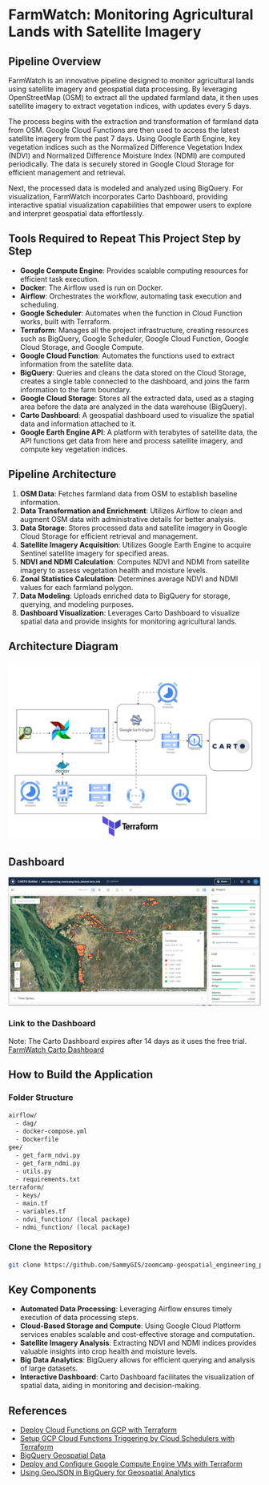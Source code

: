 # FarmWatch: Monitoring Agricultural Lands with Satellite Imagery

## Pipeline Overview
FarmWatch is an innovative pipeline designed to monitor agricultural lands using satellite imagery and geospatial data processing. By leveraging OpenStreetMap (OSM) to extract all the updated farmland data, it then uses satellite imagery to extract vegetation indices, with updates every 5 days.

The process begins with the extraction and transformation of farmland data from OSM. Google Cloud Functions are then used to access the latest satellite imagery from the past 7 days. Using Google Earth Engine, key vegetation indices such as the Normalized Difference Vegetation Index (NDVI) and Normalized Difference Moisture Index (NDMI) are computed periodically. The data is securely stored in Google Cloud Storage for efficient management and retrieval.

Next, the processed data is modeled and analyzed using BigQuery. For visualization, FarmWatch incorporates Carto Dashboard, providing interactive spatial visualization capabilities that empower users to explore and interpret geospatial data effortlessly.

## Tools Required to Repeat This Project Step by Step
- **Google Compute Engine**: Provides scalable computing resources for efficient task execution.
- **Docker**: The Airflow used is run on Docker.
- **Airflow**: Orchestrates the workflow, automating task execution and scheduling.
- **Google Scheduler**: Automates when the function in Cloud Function works, built with Terraform.
- **Terraform**: Manages all the project infrastructure, creating resources such as BigQuery, Google Scheduler, Google Cloud Function, Google Cloud Storage, and Google Compute.
- **Google Cloud Function**: Automates the functions used to extract information from the satellite data.
- **BigQuery**: Queries and cleans the data stored on the Cloud Storage, creates a single table connected to the dashboard, and joins the farm information to the farm boundary.
- **Google Cloud Storage**: Stores all the extracted data, used as a staging area before the data are analyzed in the data warehouse (BigQuery).
- **Carto Dashboard**: A geospatial dashboard used to visualize the spatial data and information attached to it.
- **Google Earth Engine API**: A platform with terabytes of satellite data, the API functions get data from here and process satellite imagery, and compute key vegetation indices.

## Pipeline Architecture
1. **OSM Data**: Fetches farmland data from OSM to establish baseline information.
2. **Data Transformation and Enrichment**: Utilizes Airflow to clean and augment OSM data with administrative details for better analysis.
3. **Data Storage**: Stores processed data and satellite imagery in Google Cloud Storage for efficient retrieval and management.
4. **Satellite Imagery Acquisition**: Utilizes Google Earth Engine to acquire Sentinel satellite imagery for specified areas.
5. **NDVI and NDMI Calculation**: Computes NDVI and NDMI from satellite imagery to assess vegetation health and moisture levels.
6. **Zonal Statistics Calculation**: Determines average NDVI and NDMI values for each farmland polygon.
7. **Data Modeling**: Uploads enriched data to BigQuery for storage, querying, and modeling purposes.
8. **Dashboard Visualization**: Leverages Carto Dashboard to visualize spatial data and provide insights for monitoring agricultural lands.

## Architecture Diagram
![FarmWatch Architecture](architecture.jpg)

## Dashboard
![FarmWatch Dashboard](dashboard.JPG)

### Link to the Dashboard
Note: The Carto Dashboard expires after 14 days as it uses the free trial.
[FarmWatch Carto Dashboard](https://clausa.app.carto.com/map/262e9e12-4502-4415-ae4d-c8696a45dd00)

## How to Build the Application

### Folder Structure
```plaintext
airflow/
  - dag/
  - docker-compose.yml
  - Dockerfile
gee/
  - get_farm_ndvi.py
  - get_farm_ndmi.py
  - utils.py
  - requirements.txt
terraform/
  - keys/
  - main.tf
  - variables.tf
  - ndvi_function/ (local package)
  - ndmi_function/ (local package)
```

### Clone the Repository
```bash
git clone https://github.com/SammyGIS/zoomcamp-geospatial_engineering_project.git
```

## Key Components
- **Automated Data Processing**: Leveraging Airflow ensures timely execution of data processing steps.
- **Cloud-Based Storage and Compute**: Using Google Cloud Platform services enables scalable and cost-effective storage and computation.
- **Satellite Imagery Analysis**: Extracting NDVI and NDMI indices provides valuable insights into crop health and moisture levels.
- **Big Data Analytics**: BigQuery allows for efficient querying and analysis of large datasets.
- **Interactive Dashboard**: Carto Dashboard facilitates the visualization of spatial data, aiding in monitoring and decision-making.

## References
- [Deploy Cloud Functions on GCP with Terraform](https://medium.com/cloud-native-daily/deploy-cloud-functions-on-gcp-with-terraform-c6026be9d645)
- [Setup GCP Cloud Functions Triggering by Cloud Schedulers with Terraform](https://medium.com/geekculture/setup-gcp-cloud-functions-triggering-by-cloud-schedulers-with-terraform-1433fbf1abbe)
- [BigQuery Geospatial Data](https://cloud.google.com/bigquery/docs/geospatial-data)
- [Deploy and Configure Google Compute Engine VMs with Terraform](https://mihaibojin.medium.com/deploy-and-configure-google-compute-engine-vms-with-terraform-f6b708b226c1)
- [Using GeoJSON in BigQuery for Geospatial Analytics](https://id.cloud-ace.com/using-geojson-in-bigquery-for-geospatial-analytics/)
